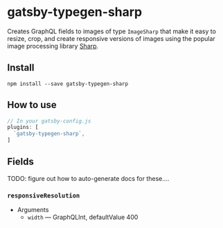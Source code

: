 # gatsby-typegen-sharp

Creates GraphQL fields to images of type `ImageSharp` that make it easy
to resize, crop, and create responsive versions of images using the
popular image processing library [Sharp](https://github.com/lovell/sharp).

## Install

`npm install --save gatsby-typegen-sharp`

## How to use

```javascript
// In your gatsby-config.js
plugins: [
  `gatsby-typegen-sharp`,
]
```

## Fields

TODO: figure out how to auto-generate docs for these....

### `responsiveResolution`

* Arguments
  * `width` — GraphQLInt, defaultValue 400
